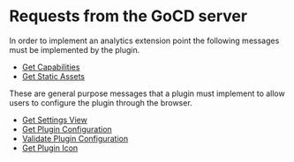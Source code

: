 # Requests from the GoCD server

In order to implement an analytics extension point the following messages must be implemented by the plugin.

* [Get Capabilities](#get-plugin-capabilities)
* [Get Static Assets](#get-static-assets)

These are general purpose messages that a plugin must implement to allow users to configure the plugin through the browser.

* [Get Settings View](#get-settings-view)
* [Get Plugin Configuration](#get-plugin-configuration)
* [Validate Plugin Configuration](#validate-plugin-configuration)
* [Get Plugin Icon](#get-plugin-icon)

